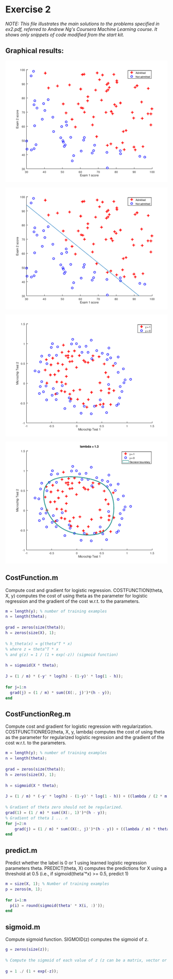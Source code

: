 # Exercise 2
*NOTE: This file illustrates the main solutions to the problems specified in ex2.pdf, referred to Andrew Ng's Coursera Machine Learning course. It shows only snippets of code modified from the start kit.*

## Graphical results:

![](/Pictures/Ex-2-1.png)

![](/Pictures/Ex-2-2.png)

![](/Pictures/Ex-2-3.png)

![](/Pictures/Ex-2-4.png)

## CostFunction.m 
Compute cost and gradient for logistic regression.
COSTFUNCTION(theta, X, y) computes the cost of using theta as the parameter for logistic regression and the gradient of the cost w.r.t. to the parameters.

```matlab
m = length(y); % number of training examples
n = length(theta);

grad = zeros(size(theta));
h = zeros(size(X), 1);

% h_theta(x) = g(theta^T * x) 
% where z = theta^T * x
% and g(z) = 1 / (1 + exp(-z)) (sigmoid function)

h = sigmoid(X * theta);

J = (1 / m) * (-y' * log(h) - (1-y)' * log(1 - h));

for j=1:n
  grad(j) = (1 / m) * sum((X(:, j)')*(h - y));
end 
```

## CostFunctionReg.m
Compute cost and gradient for logistic regression with regularization. COSTFUNCTIONREG(theta, X, y, lambda) computes the cost of using theta as the parameter for regularized logistic regression and the gradient of the cost w.r.t. to the parameters.

```matlab
m = length(y); % number of training examples
n = length(theta);

grad = zeros(size(theta));
h = zeros(size(X), 1);

h = sigmoid(X * theta);

J = (1 / m) * (-y' * log(h) - (1-y)' * log(1 - h)) + ((lambda / (2 * m)) * sum(theta(2:end).^2));

% Gradient of theta zero should not be regularized.
grad(1) = (1 / m) * sum((X(:, 1)')*(h - y));
% Gradient of theta 1 ... n 
for j=2:n
    grad(j) = (1 / m) * sum((X(:, j)')*(h - y)) + ((lambda / m) * theta(j));
end 
```

## predict.m
Predict whether the label is 0 or 1 using learned logistic regression parameters theta. PREDICT(theta, X) computes the predictions for X using a threshold at 0.5 (i.e., if sigmoid(theta'*x) >= 0.5, predict 1)

```matlab
m = size(X, 1); % Number of training examples
p = zeros(m, 1);

for i=1:m
  p(i) = round(sigmoid(theta' * X(i, :)'));
end
```

## sigmoid.m
Compute sigmoid function. SIGMOID(z) computes the sigmoid of z.

```matlab
g = zeros(size(z));

% Compute the sigmoid of each value of z (z can be a matrix, vector or scalar).

g = 1 ./ (1 + exp(-z));
```